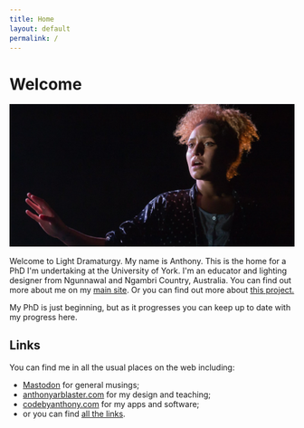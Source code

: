 ```yaml
---
title: Home
layout: default
permalink: /
---
```


# Welcome
![A woman facing into the light with an outstretched hand.](assets/img/Unbecomming-0006-banner@0.5x-2.jpg)

Welcome to Light Dramaturgy. My name is Anthony. This is the home for a PhD I'm undertaking at the University of York. I'm an educator and lighting designer from Ngunnawal and Ngambri Country, Australia. You can find out more about me on my [main site](anthonyarblaster.com/about). Or you can find out more about [this project.](https://phd.anthonyarblaster.com/about)

My PhD is just beginning, but as it progresses you can keep up to date with my progress here.

## Links
You can find me in all the usual places on the web including:
- [Mastodon](https://mastodonapp.uk/@aarblaster) for general musings;
- [anthonyarblaster.com](https://anthonyarblaster.com) for my design and teaching;
- [codebyanthony.com](https://codebyanthony.com) for my apps and software;
- or you can find [all the links](https://anthonyarblaster.com/linktree).
